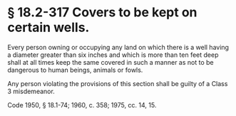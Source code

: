 # § 18.2-317 Covers to be kept on certain wells.

<p>Every person owning or occupying any land on which there is a well having a diameter greater than six inches and which is more than ten feet deep shall at all times keep the same covered in such a manner as not to be dangerous to human beings, animals or fowls.</p><p>Any person violating the provisions of this section shall be guilty of a Class 3 misdemeanor.</p><p>Code 1950, § 18.1-74; 1960, c. 358; 1975, cc. 14, 15.</p>
